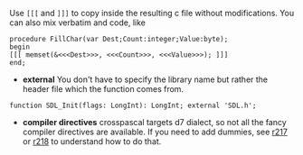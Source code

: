 Use `[[[` and `]]]` to copy inside the resulting c file without modifications. You can also mix verbatim and code, like
```
procedure FillChar(var Dest;Count:integer;Value:byte);
begin
[[[ memset(&<<<Dest>>>, <<<Count>>>, <<<Value>>>); ]]]
end;
```

  * **external**
You don't have to specify the library name but rather the header file which the function comes from.
```
function SDL_Init(flags: LongInt): LongInt; external 'SDL.h';
```

  * **compiler directives**
crosspascal targets d7 dialect, so not all the fancy compiler directives are available. If you need to add dummies, see [r217](https://code.google.com/p/crosspascal/source/detail?r=217) or [r218](https://code.google.com/p/crosspascal/source/detail?r=218) to understand how to do that.